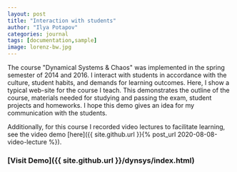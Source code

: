 ```yaml
---
layout: post
title: "Interaction with students"
author: "Ilya Potapov"
categories: journal
tags: [documentation,sample]
image: lorenz-bw.jpg
---
```


The course "Dynamical Systems & Chaos" was implemented in the spring semester of 2014 and 2016.
I interact with students in accordance with the culture, student habits, and 
demands for learning outcomes. Here, I show a typical web-site for the course I teach.
This demonstrates the outline of the course, materials needed for studying and passing the exam,
student projects and homeworks. 
I hope this demo gives an idea for my communication with the students.

Additionally, for this course I recorded video lectures to facilitate learning, see the
video demo [here]({{ site.github.url }}{% post_url 2020-08-08-video-lecture %}).


### [Visit Demo]({{ site.github.url }}/dynsys/index.html)

